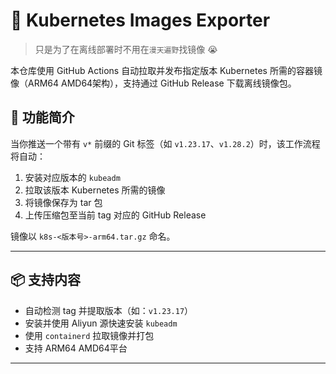 # 🐳 Kubernetes Images Exporter

> 只是为了在离线部署时不用在`漫天遍野`找镜像 😭

本仓库使用 GitHub Actions 自动拉取并发布指定版本 Kubernetes 所需的容器镜像（ARM64 AMD64架构），支持通过 GitHub Release 下载离线镜像包。

## 🚀 功能简介

当你推送一个带有 `v*` 前缀的 Git 标签（如 `v1.23.17`、`v1.28.2`）时，该工作流程将自动：

1. 安装对应版本的 `kubeadm`
2. 拉取该版本 Kubernetes 所需的镜像
3. 将镜像保存为 tar 包
4. 上传压缩包至当前 tag 对应的 GitHub Release

镜像以 `k8s-<版本号>-arm64.tar.gz` 命名。

---

## 📦 支持内容

- 自动检测 tag 并提取版本（如：`v1.23.17`）
- 安装并使用 Aliyun 源快速安装 `kubeadm`
- 使用 `containerd` 拉取镜像并打包
- 支持 ARM64 AMD64平台

---
